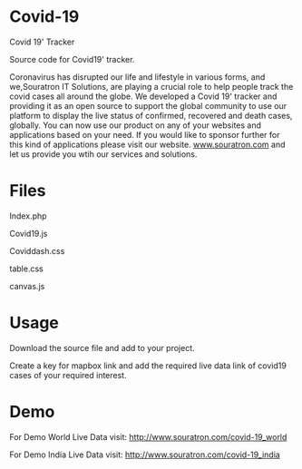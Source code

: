 # Covid-19

Covid 19' Tracker

Source code for Covid19' tracker.

Coronavirus has disrupted our life and lifestyle in various forms, and we,Souratron IT Solutions, are playing a crucial role to help people track the covid cases all around the globe. 
We developed a Covid 19' tracker and providing it as an open source to support the global community to use our platform to display the live status of confirmed, recovered and death cases, globally. You can now use our product on any of your websites and applications based on your need. If you would like to sponsor further for this kind of applications please visit our website.
 www.souratron.com and let us provide you wtih our services and solutions. 

# Files
Index.php

Covid19.js

Coviddash.css

table.css

canvas.js

# Usage
Download the source file and add to your project. 

Create a key for mapbox link and add the required live data link of covid19 cases of your required interest.


# Demo
For Demo World Live Data visit: http://www.souratron.com/covid-19_world

For Demo India Live Data visit: http://www.souratron.com/covid-19_india
